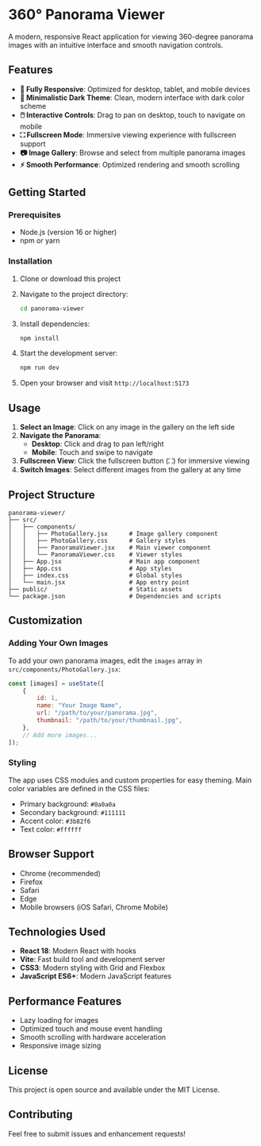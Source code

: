 # 360° Panorama Viewer

A modern, responsive React application for viewing 360-degree panorama images with an intuitive interface and smooth navigation controls.

## Features

-   **📱 Fully Responsive**: Optimized for desktop, tablet, and mobile devices
-   **🎨 Minimalistic Dark Theme**: Clean, modern interface with dark color scheme
-   **🖱️ Interactive Controls**: Drag to pan on desktop, touch to navigate on mobile
-   **⛶ Fullscreen Mode**: Immersive viewing experience with fullscreen support
-   **📷 Image Gallery**: Browse and select from multiple panorama images
-   **⚡ Smooth Performance**: Optimized rendering and smooth scrolling

## Getting Started

### Prerequisites

-   Node.js (version 16 or higher)
-   npm or yarn

### Installation

1. Clone or download this project
2. Navigate to the project directory:

    ```bash
    cd panorama-viewer
    ```

3. Install dependencies:

    ```bash
    npm install
    ```

4. Start the development server:

    ```bash
    npm run dev
    ```

5. Open your browser and visit `http://localhost:5173`

## Usage

1. **Select an Image**: Click on any image in the gallery on the left side
2. **Navigate the Panorama**:
    - **Desktop**: Click and drag to pan left/right
    - **Mobile**: Touch and swipe to navigate
3. **Fullscreen View**: Click the fullscreen button (⛶) for immersive viewing
4. **Switch Images**: Select different images from the gallery at any time

## Project Structure

```
panorama-viewer/
├── src/
│   ├── components/
│   │   ├── PhotoGallery.jsx      # Image gallery component
│   │   ├── PhotoGallery.css      # Gallery styles
│   │   ├── PanoramaViewer.jsx    # Main viewer component
│   │   └── PanoramaViewer.css    # Viewer styles
│   ├── App.jsx                   # Main app component
│   ├── App.css                   # App styles
│   ├── index.css                 # Global styles
│   └── main.jsx                  # App entry point
├── public/                       # Static assets
└── package.json                  # Dependencies and scripts
```

## Customization

### Adding Your Own Images

To add your own panorama images, edit the `images` array in `src/components/PhotoGallery.jsx`:

```javascript
const [images] = useState([
    {
        id: 1,
        name: "Your Image Name",
        url: "/path/to/your/panorama.jpg",
        thumbnail: "/path/to/your/thumbnail.jpg",
    },
    // Add more images...
]);
```

### Styling

The app uses CSS modules and custom properties for easy theming. Main color variables are defined in the CSS files:

-   Primary background: `#0a0a0a`
-   Secondary background: `#111111`
-   Accent color: `#3b82f6`
-   Text color: `#ffffff`

## Browser Support

-   Chrome (recommended)
-   Firefox
-   Safari
-   Edge
-   Mobile browsers (iOS Safari, Chrome Mobile)

## Technologies Used

-   **React 18**: Modern React with hooks
-   **Vite**: Fast build tool and development server
-   **CSS3**: Modern styling with Grid and Flexbox
-   **JavaScript ES6+**: Modern JavaScript features

## Performance Features

-   Lazy loading for images
-   Optimized touch and mouse event handling
-   Smooth scrolling with hardware acceleration
-   Responsive image sizing

## License

This project is open source and available under the MIT License.

## Contributing

Feel free to submit issues and enhancement requests!
